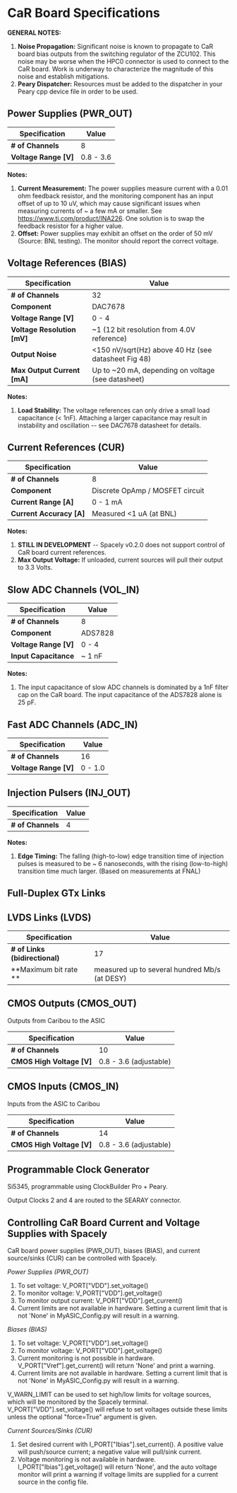 # CaR Board Specifications

**GENERAL NOTES:**
1. **Noise Propagation:** Significant noise is known to propagate to CaR board bias outputs from the switching regulator of the ZCU102. This noise may be worse when the HPC0 connector is used to connect to the CaR board. Work is underway to characterize the magnitude of this noise and establish mitigations. 
2. **Peary Dispatcher:** Resources must be added to the dispatcher in your Peary cpp device file in order to be used. 

## Power Supplies (PWR_OUT)

| Specification | Value |
| --- | --- |
| **# of Channels** |  8 |
| **Voltage Range [V]**| 0.8 - 3.6 |

**Notes:** 
1. **Current Measurement:** The power supplies measure current with a 0.01 ohm feedback resistor, and the monitoring component has an input offset of up to 10 uV, which may cause significant issues when measuring currents of ~ a few mA or smaller. See https://www.ti.com/product/INA226. One solution is to swap the feedback resistor for a higher value.
2. **Offset:** Power supplies may exhibit an offset on the order of 50 mV (Source: BNL testing). The monitor should report the correct voltage. 


## Voltage References (BIAS)

| Specification | Value |
| --- | --- |
| **# of Channels** |  32 |
| **Component** | DAC7678 |
| **Voltage Range [V]**| 0 - 4 |
| **Voltage Resolution [mV]**| ~1 (12 bit resolution from 4.0V reference) |
| **Output Noise**| <150 nV/sqrt(Hz) above 40 Hz (see datasheet Fig 48) |
| **Max Output Current [mA]**| Up to ~20 mA, depending on voltage (see datasheet) |

**Notes:**
1. **Load Stability:** The voltage references can only drive a small load capacitance (< 1nF). Attaching a larger capacitance may result in instability and oscillation -- see DAC7678 datasheet for details.

## Current References (CUR)

| Specification | Value |
| --- | --- |
| **# of Channels** |  8 |
| **Component** | Discrete OpAmp / MOSFET circuit |
| **Current Range [A]**| 0 - 1 mA |
| **Current Accuracy [A]**| Measured <1 uA (at BNL) |

**Notes:**
1. **STILL IN DEVELOPMENT** -- Spacely v0.2.0 does not support control of CaR board current references.
2. **Max Output Voltage:** If unloaded, current sources will pull their output to 3.3 Volts. 

## Slow ADC Channels (VOL_IN)

| Specification | Value |
| --- | --- |
| **# of Channels** |  8 |
| **Component** | ADS7828 |
| **Voltage Range [V]**| 0 - 4 |
| **Input Capacitance**| ~ 1 nF |

**Notes:**
1. The input capacitance of slow ADC channels is dominated by a 1nF filter cap on the CaR board. The input capacitance of the ADS7828 alone is 25 pF. 


## Fast ADC Channels (ADC_IN)

| Specification | Value |
| --- | --- |
| **# of Channels** |  16 |
| **Voltage Range [V]**| 0 - 1.0 |

## Injection Pulsers (INJ_OUT)

| Specification | Value |
| --- | --- |
| **# of Channels** |  4 |

**Notes:**
1. **Edge Timing:** The falling (high-to-low) edge transition time of injection pulses is measured to be ~ 6 nanoseconds, with the rising (low-to-high) transition time much larger. (Based on measurements at FNAL)

## Full-Duplex GTx Links

## LVDS Links (LVDS)

| Specification | Value |
| --- | --- |
| **# of Links (bidirectional)** |  17 |
| **Maximum bit rate ** | measured up to several hundred Mb/s (at DESY) |

## CMOS Outputs (CMOS_OUT)

Outputs from Caribou to the ASIC

| Specification | Value |
| --- | --- |
| **# of Channels** |  10 |
| **CMOS High Voltage [V]**| 0.8 - 3.6 (adjustable) |

## CMOS Inputs (CMOS_IN)

Inputs from the ASIC to Caribou

| Specification | Value |
| --- | --- |
| **# of Channels** |  14 |
| **CMOS High Voltage [V]**| 0.8 - 3.6 (adjustable) |

## Programmable Clock Generator

Si5345, programmable using ClockBuilder Pro + Peary.

Output Clocks 2 and 4 are routed to the SEARAY connector.


## Controlling CaR Board Current and Voltage Supplies with Spacely

CaR board power supplies (PWR_OUT), biases (BIAS), and current source/sinks (CUR) can be controlled with Spacely.

*Power Supplies (PWR_OUT)*
1. To set voltage: V_PORT["VDD"].set_voltage(<voltage in volts>)
2. To monitor voltage: V_PORT["VDD"].get_voltage()
3. To monitor output current: V_PORT["VDD"].get_current()
4. Current limits are not available in hardware. Setting a current limit that is not 'None' in MyASIC_Config.py will result in a warning.

*Biases (BIAS)*
1. To set voltage: V_PORT["VDD"].set_voltage(<voltage in volts>)
2. To monitor voltage: V_PORT["VDD"].get_voltage()
3. Current monitoring is not possible in hardware. V_PORT["Vref"].get_current() will return 'None' and print a warning.
4. Current limits are not available in hardware. Setting a current limit that is not 'None' in MyASIC_Config.py will result in a warning.

V_WARN_LIMIT can be used to set high/low limits for voltage sources, which will be monitored by the Spacely terminal. V_PORT["VDD"].set_voltage() will refuse to set voltages outside these limits unless the optional "force=True" argument is given.

*Current Sources/Sinks (CUR)*
1. Set desired current with I_PORT["Ibias"].set_current(<current in amps>). A positive value will push/source current; a negative value will pull/sink current.
2. Voltage monitoring is not available in hardware. I_PORT["Ibias"].get_voltage() will return 'None', and the auto voltage monitor will print a warning if voltage limits are supplied for a current source in the config file. 